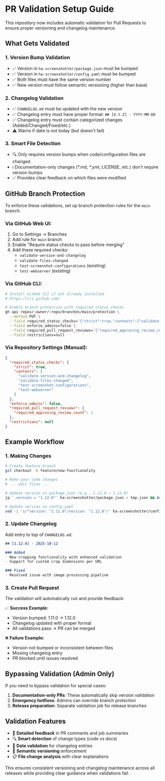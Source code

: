 # PR Validation Setup Guide

This repository now includes automatic validation for Pull Requests to ensure proper versioning and changelog maintenance.

## What Gets Validated

### 1. Version Bump Validation
- ✅ Version in `ha-screenshotter/package.json` must be bumped
- ✅ Version in `ha-screenshotter/config.yaml` must be bumped
- ✅ Both files must have the same version number
- ✅ New version must follow semantic versioning (higher than base)

### 2. Changelog Validation
- ✅ `CHANGELOG.md` must be updated with the new version
- ✅ Changelog entry must have proper format: `## [X.Y.Z] - YYYY-MM-DD`
- ✅ Changelog entry must contain categorized changes (Added/Changed/Fixed/etc.)
- ⚠️ Warns if date is not today (but doesn't fail)

### 3. Smart File Detection
- 🔍 Only requires version bumps when code/configuration files are changed
- ℹ️ Documentation-only changes (*.md, *.yml, LICENSE, etc.) don't require version bumps
- ✅ Provides clear feedback on which files were modified

## GitHub Branch Protection

To enforce these validations, set up branch protection rules for the `main` branch:

### Via GitHub Web UI:
1. Go to Settings → Branches
2. Add rule for `main` branch
3. Enable "Require status checks to pass before merging"
4. Add these required checks:
   - `validate-version-and-changelog`
   - `validate-files-changed`
   - `test-screenshot-configurations` (existing)
   - `test-webserver` (existing)

### Via GitHub CLI:
```bash
# Install GitHub CLI if not already installed
# https://cli.github.com/

# Enable branch protection with required status checks
gh api repos/:owner/:repo/branches/main/protection \
  --method PUT \
  --field required_status_checks='{"strict":true,"contexts":["validate-version-and-changelog","validate-files-changed","test-screenshot-configurations","test-webserver"]}' \
  --field enforce_admins=false \
  --field required_pull_request_reviews='{"required_approving_review_count":1}' \
  --field restrictions=null
```

### Via Repository Settings (Manual):
```json
{
  "required_status_checks": {
    "strict": true,
    "contexts": [
      "validate-version-and-changelog",
      "validate-files-changed", 
      "test-screenshot-configurations",
      "test-webserver"
    ]
  },
  "enforce_admins": false,
  "required_pull_request_reviews": {
    "required_approving_review_count": 1
  },
  "restrictions": null
}
```

## Example Workflow

### 1. Making Changes
```bash
# Create feature branch
git checkout -b feature/new-functionality

# Make your code changes
# ... edit files ...

# Update version in package.json (e.g., 1.11.0 → 1.12.0)
jq '.version = "1.12.0"' ha-screenshotter/package.json > tmp.json && mv tmp.json ha-screenshotter/package.json

# Update version in config.yaml
sed -i 's/^version: "1.11.0"/version: "1.12.0"/' ha-screenshotter/config.yaml
```

### 2. Update Changelog
Add entry to top of `CHANGELOG.md`:
```markdown
## [1.12.0] - 2025-10-12

### Added
- New cropping functionality with enhanced validation
- Support for custom crop dimensions per URL

### Fixed  
- Resolved issue with image processing pipeline
```

### 3. Create Pull Request
The validation will automatically run and provide feedback:

✅ **Success Example:**
- Version bumped: 1.11.0 → 1.12.0
- Changelog updated with proper format
- All validations pass → PR can be merged

❌ **Failure Example:**
- Version not bumped or inconsistent between files  
- Missing changelog entry
- PR blocked until issues resolved

## Bypassing Validation (Admin Only)

If you need to bypass validation for special cases:

1. **Documentation-only PRs**: These automatically skip version validation
2. **Emergency hotfixes**: Admins can override branch protection
3. **Release preparation**: Separate validation job for release branches

## Validation Features

- 📝 **Detailed feedback** in PR comments and job summaries
- 🔍 **Smart detection** of change types (code vs docs)
- 📅 **Date validation** for changelog entries
- 🔢 **Semantic versioning** enforcement
- 📋 **File change analysis** with clear explanations

This ensures consistent versioning and changelog maintenance across all releases while providing clear guidance when validations fail.